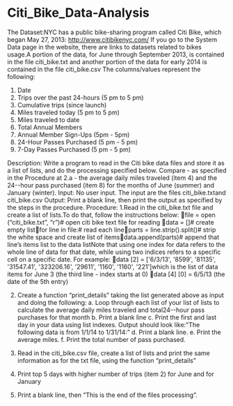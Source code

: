 # Citi_Bike_Data-Analysis
The Dataset:NYC has a public bike-sharing program called Citi Bike, which began May 27, 2013: http://www.citibikenyc.com/
If you go to the System Data page in the website, there are links to datasets related to bikes usage.A portion of the data, for June through September 2013, is contained in the file citi_bike.txt and another portion of the data for early 2014 is contained in the file citi_bike.csv
The columns/values represent the following:
1.   Date
2.   Trips over the past 24-hours (5 pm to 5 pm)
3.   Cumulative trips (since launch)
4.   Miles traveled today (5 pm to 5 pm)
5.   Miles traveled to date
6.   Total Annual Members
7.   Annual Member Sign-Ups (5pm - 5pm)
8.   24-Hour Passes Purchased (5 pm - 5 pm)
9.   7-Day Passes Purchased (5 pm - 5 pm)

Description: Write a program to read in the Citi bike data files and store it as a list of lists, and do the processing specified below. 
Compare - as specified in the Procedure at 2.a - the average daily miles traveled (item 4) and the 24--hour pass purchased (item 8) for the months of June (summer) and January (winter).
Input: No user input. The input are the files citi_bike.txtand citi_bike.csv
Output: Print a blank line, then print the output as specified by the steps in the procedure.
Procedure:
1.Read in the citi_bike.txt file and create a list of lists.To do that, follow the instructions below:
file = open (“citi_bike.txt”, “r”)# open citi bike text file for reading
data = []# create empty listfor line in file:# read each lineparts = line.strip().split()# strip the white space and create list of itemsdata.append(parts)# append that line’s items list to the data listNote that using one index for data refers to the whole line of data for that date, while using two indices refers to a specific cell on a specific date. For example:
data [2] = ['6/3/13', '8599', '81135', '31547.41', '323206.16', '29611', '1160', '1160', '221']which is the list of data items for June 3 (the third line - index starts at 0)
data [4] [0] = 6/5/13 (the date of the 5th entry)

2.   Create a function “print_details” taking the list generated above as input and doing the following:
a.   Loop through each list of your list of lists to calculate the average daily miles traveled and total24--hour pass purchases for that month
b.   Print a blank line
c.   Print the first and last day in your data using list indexes. Output should look like:"The following data is from 1/1/14 to 1/31/14:”
d.   Print a blank line.
e.   Print the average miles.
f.    Print the total number of pass purchased.


3.   Read in the citi_bike.csv file, create a list of lists and print the same information as for the txt file, using the function “print_details”

4.   Print top 5 days with higher number of trips (item 2) for June and for January

5.   Print a blank line, then “This is the end of the files processing”.
